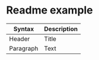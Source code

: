 # Readme example

| Syntax | Description |
| ----------- | ----------- |
| Header | Title |
| Paragraph | Text |

